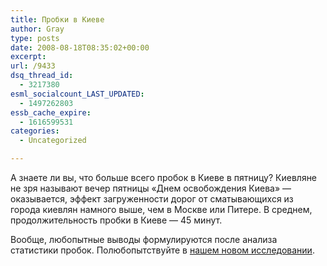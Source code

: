 ```yaml
---
title: Пробки в Киеве
author: Gray
type: posts
date: 2008-08-18T08:35:02+00:00
excerpt:
url: /9433
dsq_thread_id:
  - 3217380
esml_socialcount_LAST_UPDATED:
  - 1497262803
essb_cache_expire:
  - 1616599531
categories:
  - Uncategorized

---
```








А знаете ли вы, что больше всего пробок в Киеве в пятницу? Киевляне не зря называют вечер пятницы &#171;Днем освобождения Киева&#187; &#8212; оказывается, эффект загруженности дорог от сматывающихся из города киевлян намного выше, чем в Москве или Питере. В среднем, продолжительность пробки в Киеве &#8212; 45 минут.

Вообще, любопытные выводы формулируются после анализа статистики пробок. Полюбопытствуйте в <a href="http://www.yandex.ru/redir?dtype=stred&pid=39&cid=1945&url=http://download.yandex.ru/company/yandex_on_4cities_traffic_jams_summer_2008.pdf" target="_blank">нашем новом исследовании</a>.